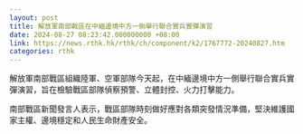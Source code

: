 ```yaml
---
layout: post
title: 解放軍南部戰區在中緬邊境中方一側舉行聯合實兵實彈演習
date: 2024-08-27 08:23:42.000000000 +08:00
link: https://news.rthk.hk/rthk/ch/component/k2/1767772-20240827.htm
categories: rthk
---
```


解放軍南部戰區組織陸軍、空軍部隊今天起，在中緬邊境中方一側舉行聯合實兵實彈演習，旨在檢驗戰區部隊偵察預警、立體封控、火力打擊能力。

南部戰區新聞發言人表示，戰區部隊時刻做好應對各類突發情況準備，堅決維護國家主權、邊境穩定和人民生命財產安全。
